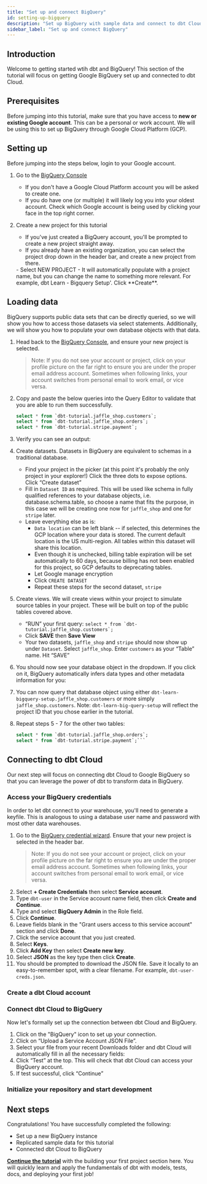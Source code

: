 ```yaml
---
title: "Set up and connect BigQuery"
id: setting-up-bigquery
description: "Set up BigQuery with sample data and connect to dbt Cloud or dbt CLI."
sidebar_label: "Set up and connect BigQuery"
---
```


## Introduction

Welcome to getting started wtih dbt and BigQuery! This section of the tutorial will focus on getting Google BigQuery set up and connected to dbt Cloud.

## Prerequisites

Before jumping into this tutorial, make sure that you have access to **new or existing Google account**. This can be a personal or work account. We will be using this to set up BigQuery through Google Cloud Platform (GCP).

## Setting up

<WistiaVideo id="668fnsit1t" paddingTweak="62.5%" />


Before jumping into the steps below, login to your Google account.

1. Go to the [BigQuery Console](https://console.cloud.google.com/bigquery)

   - If you don't have a Google Cloud Platform account you will be asked to create one.
   - If you do have one (or multiple) it will likely log you into your oldest account. Check which Google account is being used by clicking your face in the top right corner.

2. Create a new project for this tutorial

   - If you've just created a BigQuery account, you'll be prompted to create a new project straight away.
   - If you already have an existing organization, you can select the project drop down in the header bar, and create a new project from there.
    <Lightbox src="/img/bigquery/project-dropdown.png" title="Bigquery Project Dropdown" />
   - Select NEW PROJECT
    <Lightbox src="/img/bigquery/new-project-creation.png" title="Bigquery New Project Creation" />
   - It will automatically populate with a project name, but you can change the name to something more relevant. For example, dbt Learn - Bigquery Setup'.  Click **Create**.

## Loading data

BigQuery supports public data sets that can be directly queried, so we will show you how to access those datasets via select statements. Additionally, we will show you how to populate your own database objects with that data.

1. Head back to the [BigQuery Console](https://console.cloud.google.com/bigquery), and ensure your new project is selected.
    > Note: If you do not see your account or project, click on your profile picture on the far right to ensure you are under the proper email address account. Sometimes when following links, your account switches from personal email to work email, or vice versa.

2. Copy and paste the below queries into the Query Editor to validate that you are able to run them successfully.

    ```sql
    select * from `dbt-tutorial.jaffle_shop.customers`;
    select * from `dbt-tutorial.jaffle_shop.orders`;
    select * from `dbt-tutorial.stripe.payment`;
    ```

3. Verify you can see an output:
    <Lightbox src="/img/bigquery/query-results.png" title="Bigquery Query Results" />

4. Create datasets. Datasets in BigQuery are equivalent to schemas in a traditional database.

    - Find your project in the picker (at this point it's probably the only project in your explorer!) Click the three dots to expose options. Click “Create dataset”
        <Lightbox src="/img/bigquery/create-dataset.png" title="Bigquery Create Dataset" />
    - Fill in `Dataset ID` as required. This will be used like schema in fully qualified references to your database objects, i.e. database.schema.table, so choose a name that fits the purpose, in this case we will be creating one now for `jaffle_shop` and one for `stripe` later.
        <Lightbox src="/img/bigquery/create-dataset-id.png" title="Bigquery Create Dataset ID" />
    - Leave everything else as is:
        * `Data location` can be left blank -- if selected, this determines the GCP location where your data is stored. The current default location is the US multi-region. All tables within this dataset will share this location.
        * Even though it is unchecked, billing table expiration will be set automatically to 60 days, because billing has not been enabled for this project, so GCP defaults to deprecating tables.
        * Let Google manage encryption
        * Click `CREATE DATASET`
        * Repeat these steps for the second dataset, `stripe`

5. Create views. We will create views within your project to simulate source tables in your project.  These will be built on top of the public tables covered above.

    - “RUN” your first query: ```select * from `dbt-tutorial.jaffle_shop.customers`;```
    - Click **SAVE** then **Save View**
        <Lightbox src="/img/bigquery/save-view.png" title="Bigquery Save View" />
    - Your two datasets, `jaffle_shop` and `stripe` should now show up under `Dataset`. Select `jaffle_shop`.  Enter `customers` as your “Table” name. Hit “SAVE”
        <Lightbox src="/img/bigquery/save-view-table.png" title="Bigquery Save View - Table" />

6. You should now see your database object in the dropdown. If you click on it, BigQuery automatically infers data types and other metadata information for you:
    <Lightbox src="/img/bigquery/view-created.png" title="Bigquery View Created" />

7. You can now query that database object using either `dbt-learn-bigquery-setup.jaffle_shop.customers` or more simply `jaffle_shop.customers`.  Note: `dbt-learn-big-query-setup` will reflect the project ID that you chose earlier in the tutorial.

8. Repeat steps 5 - 7 for the other two tables:
    
    ```sql
    select * from `dbt-tutorial.jaffle_shop.orders`;
    select * from `dbt-tutorial.stripe.payment`;```
    ```

## Connecting to dbt Cloud

Our next step will focus on connecting dbt Cloud to Google BigQuery so that you can leverage the power of dbt to transform data in BigQuery.

### Access your BigQuery credentials

<WistiaVideo id="o9a2bawwl6" paddingTweak="62.5%" />

In order to let dbt connect to your warehouse, you'll need to generate a keyfile. This is analogous to using a database user name and password with most other data warehouses.

1. Go to the [BigQuery credential wizard](https://console.cloud.google.com/apis/credentials/wizard). Ensure that your new project is selected in the header bar.
    > Note: If you do not see your account or project, click on your profile picture on the far right to ensure you are under the proper email address account. Sometimes when following links, your account switches from personal email to work email, or vice versa.
2. Select **+ Create Credentials** then select **Service account**.
3. Type `dbt-user` in the Service account name field, then click **Create and Continue**.
4. Type and select **BigQuery Admin** in the Role field.
5. Click **Continue**.
6. Leave fields blank in the "Grant users access to this service account" section and click **Done**.
7. Click the service account that you just created.
8. Select **Keys**.
9. Click **Add Key** then select **Create new key**.
10. Select **JSON** as the key type then click **Create**.  
11. You should be prompted to download the JSON file. Save it locally to an easy-to-remember spot, with a clear filename. For example, `dbt-user-creds.json`.

### Create a dbt Cloud account

<WistiaVideo id="vrytipyvl4" paddingTweak="62.5%" />

<Snippet src="tutorial-create-new-dbt-cloud-account" />

### Connect dbt Cloud to BigQuery

Now let's formally set up the connection between dbt Cloud and BigQuery. 

1. Click on the "BigQuery" icon to set up your connection.
2. Click on “Upload a Service Account JSON File”.
3. Select your file from your recent Downloads folder and dbt Cloud will automatically fill in all the necessary fields:
4. Click “Test” at the top. This will check that dbt Cloud can access your BigQuery account.
5. If test successful, click “Continue”

### Initialize your repository and start development

<WistiaVideo id="x3vd9bowj0" paddingTweak="62.5%" />

<Snippet src="tutorial-managed-repo-and-initiate-project" />

## Next steps

Congratulations! You have successfully completed the following:
- Set up a new BigQuery instance
- Replicated sample data for this tutorial
- Connected dbt Cloud to BigQuery

**[Continue the tutorial](/building-your-first-project)** with the building your first project section here.  You will quickly learn and apply the fundamentals of dbt with models, tests, docs, and deploying your first job!

